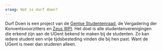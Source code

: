```yaml
---
vraag: Wat is durf doen?
---
```

Durf Doen is een project van de [Gentse Studentenraad](https://gentsestudentenraad.be), de Vergadering der Konventsvoorzitters en [Zeus WPI](https://zeus.gent). Het doel is alle studentenverenigingen die erkend zijn aan de UGent bekend te maken bij de studenten. Zo kan iedere student een vrije tijdsbesteding vinden die bij hen past. Want de UGent is meer dan studeren alleen.

